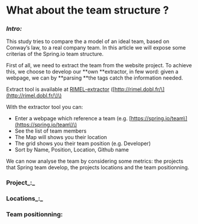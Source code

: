 # What about the team structure ?

### _Intro:_

This study tries to compare the a  model of an ideal team, based on Conway’s law, to a real company team. In this article we will expose some criterias of the Spring.io team structure.

First of all, we need to extract the team from the website project. To achieve this, we choose to develop our **own **extractor, in few word: given a webpage, we can by **parsing **the tags catch the information needed.

Extract tool is available at [RIMEL-extractor](http://rimel.dobl.fr/) \([http://rimel.dobl.fr/\](http://rimel.dobl.fr/\)\)

With the extractor tool you can:

* Enter a webpage which reference a team \(e.g. [https://spring.io/team\](https://spring.io/team\)\)
* See the list of team members
* The Map will shows you their location
* The grid shows you their team position \(e.g. Developer\)
* Sort by Name, Position, Location, Github name

We can now analyse the team by considering some metrics: the projects that Spring team develop, the projects locations and the team positionning.

### Project_:_



### Locations_:_



### Team positionning:



